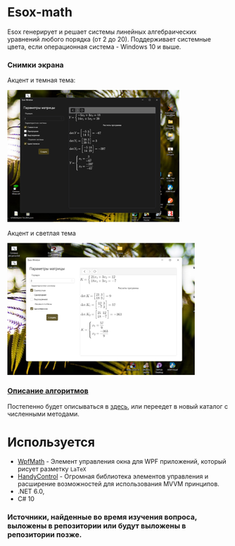# Esox-math
Esox генерирует и решает системы линейных алгебраических
уравнений любого порядка (от 2 до 20). Поддерживает
системные цвета, если операционная система - Windows 10 и выше.

### Снимки экрана
Акцент и темная тема:

<img src="Screenshots/kramer dark.png" height="300">

Акцент и светлая тема

<img src="Screenshots/kramer white.png" height="300">

### [Описание алгоритмов](INSIDE.md)
Постепенно будет описываться в [здесь](INSIDE.md), или переедет в новый каталог
с численными методами.

# Используется
 - [WpfMath](https://github.com/nevgeny/wpf-math) - Элемент управления окна для WPF приложений, который рисует разметку `LaTeX`
 - [HandyControl](https://github.com/HandyOrg/HandyControl) - Огромная библиотека элементов управления
 и расширение возможностей для использования MVVM принципов.
 - .NET 6.0,
 - C# 10

### Источники, найденные во время изучения вопроса, выложены в репозитории или будут выложены в репозитории позже. 
